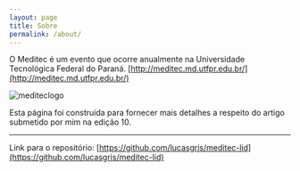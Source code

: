 ```yaml
---
layout: page
title: Sobre
permalink: /about/
---
```


O Meditec é um evento que ocorre anualmente na Universidade Tecnológica Federal do Paraná.
[http://meditec.md.utfpr.edu.br/](http://meditec.md.utfpr.edu.br/)

![mediteclogo](meditec-lid-pages/images/LogoMeditec.png)

Esta página foi construída para fornecer mais detalhes a respeito do artigo submetido por mim na edição 10.

---
Link para o repositório: [https://github.com/lucasgris/meditec-lid](https://github.com/lucasgris/meditec-lid)
